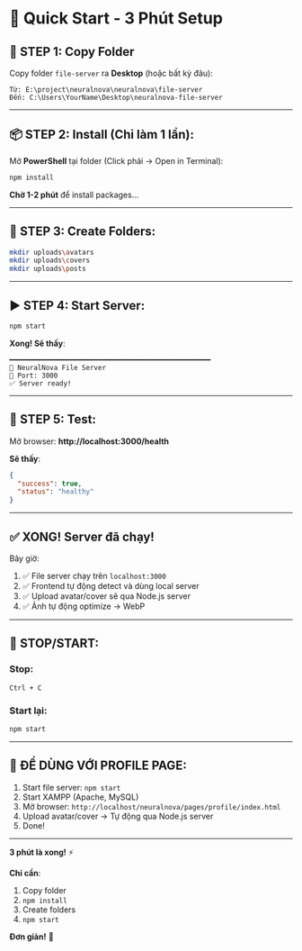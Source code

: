 # 🚀 Quick Start - 3 Phút Setup

## 📁 **STEP 1: Copy Folder**

Copy folder `file-server` ra **Desktop** (hoặc bất kỳ đâu):

```
Từ: E:\project\neuralnova\neuralnova\file-server
Đến: C:\Users\YourName\Desktop\neuralnova-file-server
```

---

## 📦 **STEP 2: Install** (Chỉ làm 1 lần):

Mở **PowerShell** tại folder (Click phải → Open in Terminal):

```bash
npm install
```

**Chờ 1-2 phút** để install packages...

---

## 📂 **STEP 3: Create Folders**:

```bash
mkdir uploads\avatars
mkdir uploads\covers
mkdir uploads\posts
```

---

## ▶️ **STEP 4: Start Server**:

```bash
npm start
```

**Xong! Sẽ thấy**:
```
━━━━━━━━━━━━━━━━━━━━━━━━━━━━━━━━━━━━━━━━━━━━━━━━━━
🚀 NeuralNova File Server
📡 Port: 3000
✅ Server ready!
```

---

## 🧪 **STEP 5: Test**:

Mở browser: **http://localhost:3000/health**

**Sẽ thấy**:
```json
{
  "success": true,
  "status": "healthy"
}
```

---

## ✅ **XONG! Server đã chạy!**

Bây giờ:
1. ✅ File server chạy trên `localhost:3000`
2. ✅ Frontend tự động detect và dùng local server
3. ✅ Upload avatar/cover sẽ qua Node.js server
4. ✅ Ảnh tự động optimize → WebP

---

## 🔄 **STOP/START**:

### **Stop**:
```
Ctrl + C
```

### **Start lại**:
```bash
npm start
```

---

## 🎯 **ĐỂ DÙNG VỚI PROFILE PAGE**:

1. Start file server: `npm start`
2. Start XAMPP (Apache, MySQL)
3. Mở browser: `http://localhost/neuralnova/pages/profile/index.html`
4. Upload avatar/cover → Tự động qua Node.js server
5. Done!

---

**3 phút là xong!** ⚡

**Chỉ cần**:
1. Copy folder
2. `npm install`
3. Create folders
4. `npm start`

**Đơn giản!** 🎉
